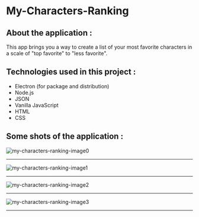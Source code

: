 # My-Characters-Ranking

## About the application :
This app brings you a way to create a list of your most favorite characters in a scale of "top favorite" to "less favorite".

## Technologies used in this project :
- Electron (for package and distribution)
- Node.js
- JSON
- Vanilla JavaScript
- HTML
- CSS

## Some shots of the application :
![my-characters-ranking-image0](https://user-images.githubusercontent.com/32642133/112752162-efdb5e00-8fd1-11eb-97f3-010553823ead.png)
_____________________________________________________________________________________________________________________________________
![my-characters-ranking-image1](https://user-images.githubusercontent.com/32642133/112752164-f10c8b00-8fd1-11eb-93ed-2fa37e730cd2.png)
_____________________________________________________________________________________________________________________________________
![my-characters-ranking-image2](https://user-images.githubusercontent.com/32642133/112752166-f10c8b00-8fd1-11eb-8c9a-b816532eda6c.png)
_____________________________________________________________________________________________________________________________________
![my-characters-ranking-image3](https://user-images.githubusercontent.com/32642133/112752168-f1a52180-8fd1-11eb-947d-c8fe931c989b.png)
______________________________________________________________________________________________________________________________________
